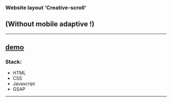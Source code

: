 
### Website layout 'Creative-scroll' 
## (Without mobile adaptive !)
 ---
 
[demo](https://juliadooby.github.io/Creative-scroll/)   
---

### Stack: 

* HTML
* CSS
* Javascript 
* GSAP
---

